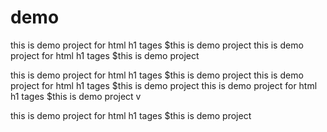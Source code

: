 # demo
this is demo project for html h1 tages
$this is demo project
this is demo project for html h1 tages
$this is demo project


this is demo project for html h1 tages
$this is demo project
this is demo project for html h1 tages
$this is demo project
this is demo project for html h1 tages
$this is demo project
v

this is demo project for html h1 tages
$this is demo project
